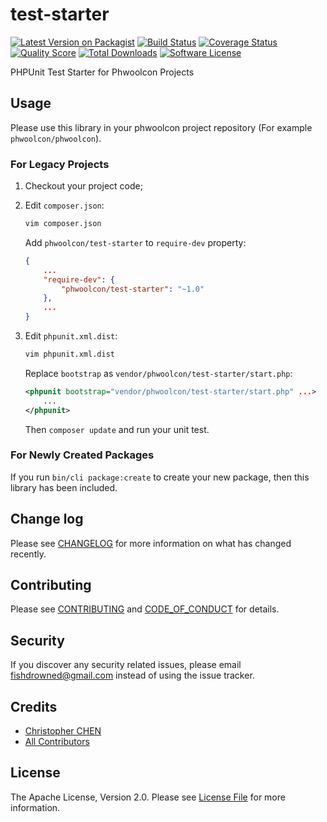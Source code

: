 # test-starter

[![Latest Version on Packagist][ico-version]][link-packagist]
[![Build Status][ico-travis]][link-travis]
[![Coverage Status][ico-scrutinizer]][link-scrutinizer]
[![Quality Score][ico-code-quality]][link-code-quality]
[![Total Downloads][ico-downloads]][link-downloads]
[![Software License][ico-license]](LICENSE.md)

PHPUnit Test Starter for Phwoolcon Projects

## Usage
Please use this library in your phwoolcon project repository (For example `phwoolcon/phwoolcon`).

### For Legacy Projects

1. Checkout your project code;

1. Edit `composer.json`:
    ```bash
    vim composer.json
    ```
    Add `phwoolcon/test-starter` to `require-dev` property:
    ```json
    {
        ...
        "require-dev": {
            "phwoolcon/test-starter": "~1.0"
        },
        ...
    }
    ```
1. Edit `phpunit.xml.dist`:
    ```bash
    vim phpunit.xml.dist
    ```
    Replace `bootstrap` as `vendor/phwoolcon/test-starter/start.php`:
    ```xml
    <phpunit bootstrap="vendor/phwoolcon/test-starter/start.php" ...>
        ...
    </phpunit>
    ```
    Then `composer update` and run your unit test.

### For Newly Created Packages
If you run `bin/cli package:create` to create your new package, then this library has been included.

## Change log

Please see [CHANGELOG](CHANGELOG.md) for more information on what has changed recently.

## Contributing

Please see [CONTRIBUTING](CONTRIBUTING.md) and [CODE_OF_CONDUCT](CODE_OF_CONDUCT.md) for details.

## Security

If you discover any security related issues, please email fishdrowned@gmail.com instead of using the issue tracker.

## Credits

- [Christopher CHEN][link-author]
- [All Contributors][link-contributors]

## License

The Apache License, Version 2.0. Please see [License File](LICENSE.md) for more information.

[ico-version]: https://img.shields.io/packagist/v/phwoolcon/test-starter.svg?style=flat-square
[ico-license]: https://img.shields.io/badge/license-Apache%202.0-brightgreen.svg?style=flat-square
[ico-travis]: https://img.shields.io/travis/phwoolcon/test-starter/master.svg?style=flat-square
[ico-scrutinizer]: https://img.shields.io/scrutinizer/coverage/g/phwoolcon/test-starter.svg?style=flat-square
[ico-code-quality]: https://img.shields.io/scrutinizer/g/phwoolcon/test-starter.svg?style=flat-square
[ico-downloads]: https://img.shields.io/packagist/dt/phwoolcon/test-starter.svg?style=flat-square

[link-packagist]: https://packagist.org/packages/phwoolcon/test-starter
[link-travis]: https://travis-ci.org/phwoolcon/test-starter
[link-scrutinizer]: https://scrutinizer-ci.com/g/phwoolcon/test-starter/code-structure
[link-code-quality]: https://scrutinizer-ci.com/g/phwoolcon/test-starter
[link-downloads]: https://packagist.org/packages/phwoolcon/test-starter
[link-author]: https://github.com/Fishdrowned
[link-contributors]: ../../contributors
